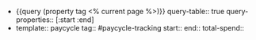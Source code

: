 - {{query (property tag <% current page %>)}}
  query-table:: true
  query-properties:: [:start :end]
- template:: paycycle
  tag:: #paycycle-tracking
  start::
  end::
  total-spend::